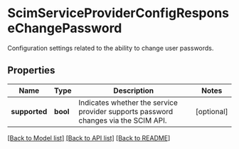 # ScimServiceProviderConfigResponseChangePassword

Configuration settings related to the ability to change user passwords.
## Properties
Name | Type | Description | Notes
------------ | ------------- | ------------- | -------------
**supported** | **bool** | Indicates whether the service provider supports password changes via the SCIM API. | [optional] 

[[Back to Model list]](../README.md#documentation-for-models) [[Back to API list]](../README.md#documentation-for-api-endpoints) [[Back to README]](../README.md)



